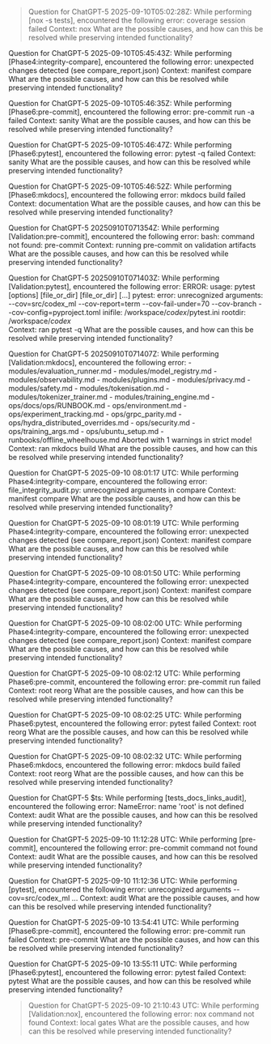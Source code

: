 > Question for ChatGPT-5 2025-09-10T05:02:28Z:
> While performing [nox -s tests],
> encountered the following error: coverage session failed
> Context: nox  What are the possible causes, and how can this be resolved while preserving intended functionality?

Question for ChatGPT-5 2025-09-10T05:45:43Z:
While performing [Phase4:integrity-compare],
encountered the following error: unexpected changes detected (see compare_report.json)
Context: manifest compare  What are the possible causes, and how can this be resolved while preserving intended functionality?

Question for ChatGPT-5 2025-09-10T05:46:35Z:
While performing [Phase6:pre-commit],
encountered the following error: pre-commit run -a failed
Context: sanity  What are the possible causes, and how can this be resolved while preserving intended functionality?

Question for ChatGPT-5 2025-09-10T05:46:47Z:
While performing [Phase6:pytest],
encountered the following error: pytest -q failed
Context: sanity  What are the possible causes, and how can this be resolved while preserving intended functionality?

Question for ChatGPT-5 2025-09-10T05:46:52Z:
While performing [Phase6:mkdocs],
encountered the following error: mkdocs build failed
Context: documentation  What are the possible causes, and how can this be resolved while preserving intended functionality?

Question for ChatGPT-5 20250910T071354Z:
While performing [Validation:pre-commit],
encountered the following error: bash: command not found: pre-commit 
Context: running pre-commit on validation artifacts  What are the possible causes, and how can this be resolved while preserving intended functionality?

Question for ChatGPT-5 20250910T071403Z:
While performing [Validation:pytest],
encountered the following error: ERROR: usage: pytest [options] [file_or_dir] [file_or_dir] [...] pytest: error: unrecognized arguments: --cov=src/codex_ml --cov-report=term --cov-fail-under=70 --cov-branch --cov-config=pyproject.toml   inifile: /workspace/_codex_/pytest.ini   rootdir: /workspace/_codex_  
Context: ran pytest -q  What are the possible causes, and how can this be resolved while preserving intended functionality?

Question for ChatGPT-5 20250910T071407Z:
While performing [Validation:mkdocs],
encountered the following error:   - modules/evaluation_runner.md   - modules/model_registry.md   - modules/observability.md   - modules/plugins.md   - modules/privacy.md   - modules/safety.md   - modules/tokenisation.md   - modules/tokenizer_trainer.md   - modules/training_engine.md   - ops/docs/ops/RUNBOOK.md   - ops/environment.md   - ops/experiment_tracking.md   - ops/grpc_parity.md   - ops/hydra_distributed_overrides.md   - ops/security.md   - ops/training_args.md   - ops/ubuntu_setup.md   - runbooks/offline_wheelhouse.md  Aborted with 1 warnings in strict mode! 
Context: ran mkdocs build  What are the possible causes, and how can this be resolved while preserving intended functionality?

Question for ChatGPT-5 2025-09-10 08:01:17 UTC:
While performing Phase4:integrity-compare, encountered the following error: file_integrity_audit.py: unrecognized arguments in compare
Context: manifest compare What are the possible causes, and how can this be resolved while preserving intended functionality?

Question for ChatGPT-5 2025-09-10 08:01:19 UTC:
While performing Phase4:integrity-compare, encountered the following error: unexpected changes detected (see compare_report.json)
Context: manifest compare What are the possible causes, and how can this be resolved while preserving intended functionality?

Question for ChatGPT-5 2025-09-10 08:01:50 UTC:
While performing Phase4:integrity-compare, encountered the following error: unexpected changes detected (see compare_report.json)
Context: manifest compare What are the possible causes, and how can this be resolved while preserving intended functionality?

Question for ChatGPT-5 2025-09-10 08:02:00 UTC:
While performing Phase4:integrity-compare, encountered the following error: unexpected changes detected (see compare_report.json)
Context: manifest compare What are the possible causes, and how can this be resolved while preserving intended functionality?

Question for ChatGPT-5 2025-09-10 08:02:12 UTC:
While performing Phase6:pre-commit, encountered the following error: pre-commit run failed
Context: root reorg What are the possible causes, and how can this be resolved while preserving intended functionality?

Question for ChatGPT-5 2025-09-10 08:02:25 UTC:
While performing Phase6:pytest, encountered the following error: pytest failed
Context: root reorg What are the possible causes, and how can this be resolved while preserving intended functionality?

Question for ChatGPT-5 2025-09-10 08:02:32 UTC:
While performing Phase6:mkdocs, encountered the following error: mkdocs build failed
Context: root reorg What are the possible causes, and how can this be resolved while preserving intended functionality?

Question for ChatGPT-5 $ts:
While performing [tests_docs_links_audit],
encountered the following error: NameError: name 'root' is not defined
Context: audit What are the possible causes, and how can this be resolved while preserving intended functionality?

Question for ChatGPT-5 2025-09-10 11:12:28 UTC:
While performing [pre-commit],
encountered the following error: pre-commit command not found
Context: audit What are the possible causes, and how can this be resolved while preserving intended functionality?

Question for ChatGPT-5 2025-09-10 11:12:36 UTC:
While performing [pytest],
encountered the following error: unrecognized arguments --cov=src/codex_ml ...
Context: audit What are the possible causes, and how can this be resolved while preserving intended functionality?

Question for ChatGPT-5 2025-09-10 13:54:41 UTC:
While performing [Phase6:pre-commit],
encountered the following error: pre-commit run failed
Context: pre-commit  What are the possible causes, and how can this be resolved while preserving intended functionality?

Question for ChatGPT-5 2025-09-10 13:55:11 UTC:
While performing [Phase6:pytest],
encountered the following error: pytest failed
Context: pytest  What are the possible causes, and how can this be resolved while preserving intended functionality?

> Question for ChatGPT-5 2025-09-10 21:10:43 UTC:
> While performing [Validation:nox],
> encountered the following error: nox command not found
> Context: local gates  What are the possible causes, and how can this be resolved while preserving intended functionality?
